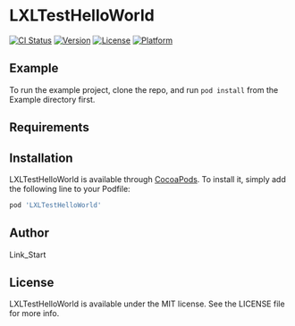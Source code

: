 # LXLTestHelloWorld

[![CI Status](https://img.shields.io/travis/lxl/LXLTestHelloWorld.svg?style=flat)](https://travis-ci.org/lxl/LXLTestHelloWorld)
[![Version](https://img.shields.io/cocoapods/v/LXLTestHelloWorld.svg?style=flat)](https://cocoapods.org/pods/LXLTestHelloWorld)
[![License](https://img.shields.io/cocoapods/l/LXLTestHelloWorld.svg?style=flat)](https://cocoapods.org/pods/LXLTestHelloWorld)
[![Platform](https://img.shields.io/cocoapods/p/LXLTestHelloWorld.svg?style=flat)](https://cocoapods.org/pods/LXLTestHelloWorld)

## Example

To run the example project, clone the repo, and run `pod install` from the Example directory first.

## Requirements

## Installation

LXLTestHelloWorld is available through [CocoaPods](https://cocoapods.org). To install
it, simply add the following line to your Podfile:

```ruby
pod 'LXLTestHelloWorld'
```

## Author

Link_Start

## License

LXLTestHelloWorld is available under the MIT license. See the LICENSE file for more info.
